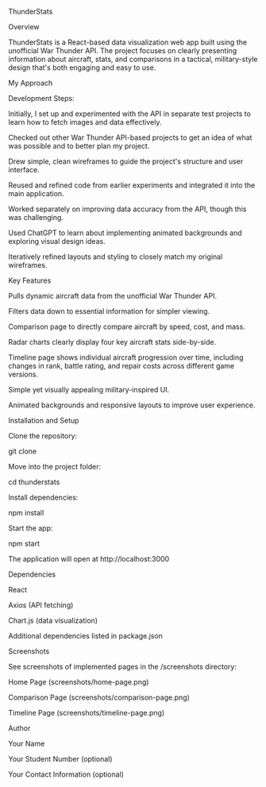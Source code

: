ThunderStats

Overview

ThunderStats is a React-based data visualization web app built using the unofficial War Thunder API. The project focuses on clearly presenting information about aircraft, stats, and comparisons in a tactical, military-style design that's both engaging and easy to use.

My Approach

Development Steps:

Initially, I set up and experimented with the API in separate test projects to learn how to fetch images and data effectively.

Checked out other War Thunder API-based projects to get an idea of what was possible and to better plan my project.

Drew simple, clean wireframes to guide the project's structure and user interface.

Reused and refined code from earlier experiments and integrated it into the main application.

Worked separately on improving data accuracy from the API, though this was challenging.

Used ChatGPT to learn about implementing animated backgrounds and exploring visual design ideas.

Iteratively refined layouts and styling to closely match my original wireframes.

Key Features

Pulls dynamic aircraft data from the unofficial War Thunder API.

Filters data down to essential information for simpler viewing.

Comparison page to directly compare aircraft by speed, cost, and mass.

Radar charts clearly display four key aircraft stats side-by-side.

Timeline page shows individual aircraft progression over time, including changes in rank, battle rating, and repair costs across different game versions.

Simple yet visually appealing military-inspired UI.

Animated backgrounds and responsive layouts to improve user experience.

Installation and Setup

Clone the repository:

git clone <your-repository-link>

Move into the project folder:

cd thunderstats

Install dependencies:

npm install

Start the app:

npm start

The application will open at http://localhost:3000

Dependencies

React

Axios (API fetching)

Chart.js (data visualization)

Additional dependencies listed in package.json

Screenshots

See screenshots of implemented pages in the /screenshots directory:

Home Page (screenshots/home-page.png)

Comparison Page (screenshots/comparison-page.png)

Timeline Page (screenshots/timeline-page.png)

Author

Your Name

Your Student Number (optional)

Your Contact Information (optional)
